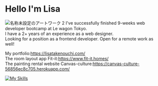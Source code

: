 # Hello I'm Lisa
![名称未設定のアートワーク 2](https://github.com/Lisatknc/Lisatknc/assets/136877239/00574d75-7d63-412c-921e-2e2d02a08ebb)
I've successfully finished 9-weeks web developer bootcamp at Le wagon Tokyo.<br>
I have a 2+ years of an experience as a web designer.<br>
Looking for a position as a frontend developer.
Open for a remote work as well!

My portfolio:https://lisatakenouchi.com/<br>
The room layout app Fit-it:https://www.fit-it.homes/<br>
The painting rental website Canvas-culture:https://canvas-culture-56856ec8c705.herokuapp.com/<br>

[![My Skills](https://skillicons.dev/icons?i=html,css,bootstrap,js,figma,heroku,ai,ps,xd,pr,ruby,sass,rails,vscode)](https://skillicons.dev)
